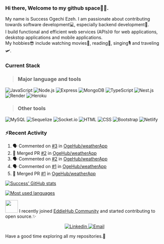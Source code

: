 ### Hi there, Welcome to my github space🤝😊.

My name is Success Ogechi Ezeh. I am passionate about contributing towards software development💻, especially backend development🌟.  
I build functional and efficient web services (APIs)🌐 for web applications, deskstop applications and mobile applications.  
My hobbies😎 include watching movies🍿, reading📖, singing🎙 and traveling🛩.

### Current Stack 
 > ### Major language and tools
![JavaScript](https://img.shields.io/badge/javascript-%23323330.svg?style=for-the-badge&logo=javascript) ![Node.js](https://img.shields.io/badge/node.js-%23323330.svg?style=for-the-badge&logo=node.js) ![Express](https://img.shields.io/badge/express-%23323330.svg?style=for-the-badge&logo=express) ![MongoDB](https://img.shields.io/badge/mongodb-%23323330.svg?style=for-the-badge&logo=mongodb) ![TypeScript](https://img.shields.io/badge/typescript-%23323330.svg?style=for-the-badge&logo=typescript) ![Nest.js](https://img.shields.io/badge/nest.js-%23323330.svg?style=for-the-badge&logo=nestjs&logoColor=E0234E) ![Render](https://img.shields.io/badge/render-%23323330.svg?style=for-the-badge&logo=render) ![Heroku](https://img.shields.io/badge/heroku-%23323330.svg?style=for-the-badge&logo=heroku&logoColor=430098) 

 > ### Other tools
![MySQL](https://img.shields.io/badge/mysql-%23323330.svg?style=for-the-badge&logo=mysql&logoColor=4479A1) ![Sequelize](https://img.shields.io/badge/sequelize-%23323330.svg?style=for-the-badge&logo=sequelize) ![Socket.io](https://img.shields.io/badge/socket.io-%23323330.svg?style=for-the-badge&logo=socket.io) ![HTML](https://img.shields.io/badge/html-%23323330.svg?style=for-the-badge&logo=html5) ![CSS](https://img.shields.io/badge/css-%23323330.svg?style=for-the-badge&logo=css3) ![Bootstrap](https://img.shields.io/badge/bootstrap-%23323330.svg?style=for-the-badge&logo=bootstrap) ![Netlify](https://img.shields.io/badge/netlify-%23323330.svg?style=for-the-badge&logo=netlify) 

### ⚡Recent Activity
<!--START_SECTION:activity-->
1. 🗣 Commented on [#3](https://github.com/OgeHub/weatherApp/issues/3) in [OgeHub/weatherApp](https://github.com/OgeHub/weatherApp)
2. 🎉 Merged PR [#2](https://github.com/OgeHub/weatherApp/pull/2) in [OgeHub/weatherApp](https://github.com/OgeHub/weatherApp)
3. 🗣 Commented on [#2](https://github.com/OgeHub/weatherApp/issues/2) in [OgeHub/weatherApp](https://github.com/OgeHub/weatherApp)
4. 🗣 Commented on [#1](https://github.com/OgeHub/weatherApp/issues/1) in [OgeHub/weatherApp](https://github.com/OgeHub/weatherApp)
5. 🎉 Merged PR [#1](https://github.com/OgeHub/weatherApp/pull/1) in [OgeHub/weatherApp](https://github.com/OgeHub/weatherApp)
<!--END_SECTION:activity-->

[![Success' GitHub stats](https://github-readme-stats.vercel.app/api?username=OgeHub&count_private=true&show_icons=true&theme=gotham&line_height=27)](https://github.com/murewaashiru/github-readme-stats)  

[![Most used languages ](https://github-readme-stats.vercel.app/api/top-langs/?username=OgeHub&theme=gotham&count_private=true&line_height=27)](https://github.com/anuraghazra/github-readme-stats)

 <img src="https://github.com/EddieHubCommunity.png" height="40" /> I recently joined [EddieHub Community](https://github.com/EddieHubCommunity) and started contributing to open source.✨


<p align="center">
  <a href="https://www.linkedin.com/in/success-ezeh/">
    <img src="https://img.shields.io/badge/Connect%20with%20me-%23323330.svg?style=for-the-badge&logo=linkedin" alt="Linkedin" />
 </a>
    <a href="ezehsuccess0476@gmail.com">
    <img src="https://img.shields.io/badge/email%20me-%23323330.svg?style=for-the-badge&logo=gmail" alt="Email" />
 </a>
</p>

Have a good time exploring all my repositories.🙂
